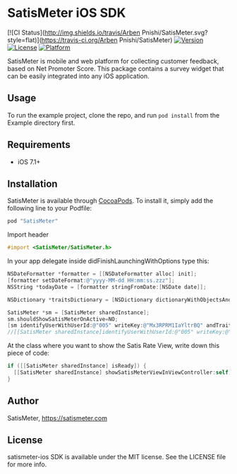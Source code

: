 # SatisMeter iOS SDK

[![CI Status](http://img.shields.io/travis/Arben Pnishi/SatisMeter.svg?style=flat)](https://travis-ci.org/Arben Pnishi/SatisMeter)
[![Version](https://img.shields.io/cocoapods/v/SatisMeter.svg?style=flat)](http://cocoapods.org/pods/SatisMeter)
[![License](https://img.shields.io/cocoapods/l/SatisMeter.svg?style=flat)](http://cocoapods.org/pods/SatisMeter)
[![Platform](https://img.shields.io/cocoapods/p/SatisMeter.svg?style=flat)](http://cocoapods.org/pods/SatisMeter)

SatisMeter is mobile and web platform for collecting customer feedback, based on Net Promoter Score. This package contains a survey widget that can be easily integrated into any iOS application.

## Usage

To run the example project, clone the repo, and run `pod install` from the Example directory first.

## Requirements
 - iOS 7.1+


## Installation

SatisMeter is available through [CocoaPods](http://cocoapods.org). To install
it, simply add the following line to your Podfile:


```ruby
pod "SatisMeter"
```

Import header
```objective-c
#import <SatisMeter/SatisMeter.h>
```

In your app delegate inside didFinishLaunchingWithOptions type this:

```objective-c
NSDateFormatter *formatter = [[NSDateFormatter alloc] init];
[formatter setDateFormat:@"yyyy-MM-dd HH:mm:ss.zzz"];
NSString *todayDate = [formatter stringFromDate:[NSDate date]];

NSDictionary *traitsDictionary = [NSDictionary dictionaryWithObjectsAndKeys:@"Esat",@"name",todayDate,@"createdAt",@"iPhone6",@"DeviceModel",@"9.2",@"iOSVersion", nil];

SatisMeter *sm = [SatisMeter sharedInstance];
sm.shouldShowSatisMeterOnActive=NO;
[sm identifyUserWithUserId:@"005" writeKey:@"Mx3RPRM1IaYltrBQ" andTraitsDictionary:traitsDictionary];
//[[SatisMeter sharedInstance]identifyUserWithUserId:@"005" writeKey:@"Mx3RPRM1IaYltrBQ" andTraitsDictionary:traitsDictionary andServerUrl:@"http://app.satismeter.com"];

```

At the class where you want to show the Satis Rate View, write down this piece of code:

```objective-c
if ([[SatisMeter sharedInstance] isReady]) {
  [[SatisMeter sharedInstance] showSatisMeterViewInViewController:self];
}
```

## Author


SatisMeter, https://satismeter.com

## License

satismeter-ios SDK is available under the MIT license. See the LICENSE file for more info.
